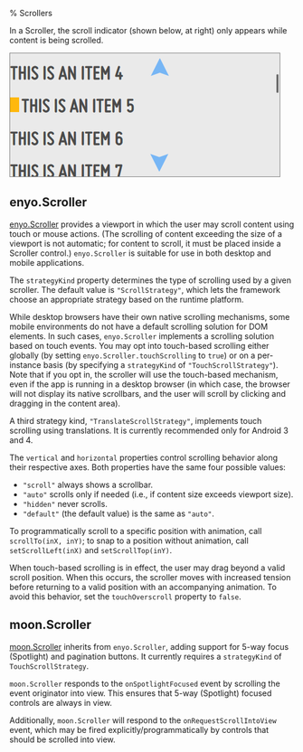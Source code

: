 % Scrollers

In a Scroller, the scroll indicator (shown below, at right) only appears while
content is being scrolled.

![_Scroller With Scroll Indicator_](../../assets/scroll-indicator.png)

## enyo.Scroller

[enyo.Scroller](../../api.html#enyo.Scroller) provides a viewport in which the
user may scroll content using touch or mouse actions.  (The scrolling of content
exceeding the size of a viewport is not automatic; for content to scroll, it
must be placed inside a Scroller control.)  `enyo.Scroller` is suitable for use
in both desktop and mobile applications.

The `strategyKind` property determines the type of scrolling used by a given
scroller.  The default value is `"ScrollStrategy"`, which lets the framework
choose an appropriate strategy based on the runtime platform.

While desktop browsers have their own native scrolling mechanisms, some mobile
environments do not have a default scrolling solution for DOM elements.  In such
cases, `enyo.Scroller` implements a scrolling solution based on touch events. 
You may opt into touch-based scrolling either globally (by setting
`enyo.Scroller.touchScrolling` to `true`) or on a per-instance basis (by
specifying a `strategyKind` of `"TouchScrollStrategy"`).  Note that if you opt
in, the scroller will use the touch-based mechanism, even if the app is running
in a desktop browser (in which case, the browser will not display its native
scrollbars, and the user will scroll by clicking and dragging in the content
area).

A third strategy kind, `"TranslateScrollStrategy"`, implements touch scrolling
using translations.  It is currently recommended only for Android 3 and 4.

The `vertical` and `horizontal` properties control scrolling behavior along their
respective axes.  Both properties have the same four possible values:

* `"scroll"` always shows a scrollbar.
* `"auto"` scrolls only if needed (i.e., if content size exceeds viewport size).
* `"hidden"` never scrolls.
* `"default"` (the default value) is the same as `"auto"`.

To programmatically scroll to a specific position with animation, call
`scrollTo(inX, inY)`; to snap to a position without animation, call
`setScrollLeft(inX)` and `setScrollTop(inY)`.

When touch-based scrolling is in effect, the user may drag beyond a valid scroll
position.  When this occurs, the scroller moves with increased tension before
returning to a valid position with an accompanying animation.  To avoid this
behavior, set the `touchOverscroll` property to `false`.

## moon.Scroller

[moon.Scroller](../../api.html#moon.Scroller) inherits from `enyo.Scroller`,
adding support for 5-way focus (Spotlight) and pagination buttons.  It currently
requires a `strategyKind` of `TouchScrollStrategy`.

`moon.Scroller` responds to the `onSpotlightFocused` event by scrolling the event
originator into view. This ensures that 5-way (Spotlight) focused controls are
always in view.

Additionally, `moon.Scroller` will respond to the `onRequestScrollIntoView` event,
which may be fired explicitly/programmatically by controls that should be scrolled
into view.

